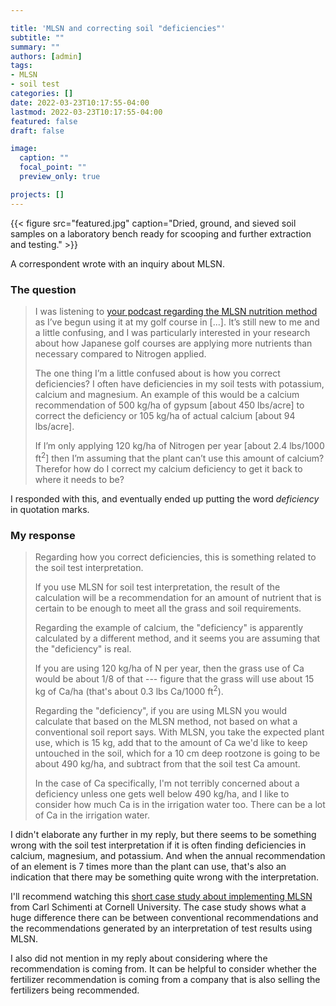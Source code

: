 ```yaml
---

title: 'MLSN and correcting soil "deficiencies"'
subtitle: ""
summary: ""
authors: [admin]
tags: 
- MLSN
- soil test
categories: []
date: 2022-03-23T10:17:55-04:00
lastmod: 2022-03-23T10:17:55-04:00
featured: false
draft: false

image:
  caption: ""
  focal_point: ""
  preview_only: true

projects: []
---
```


{{< figure src="featured.jpg" caption="Dried, ground, and sieved soil samples on a laboratory bench ready for scooping and further extraction and testing." >}}

A correspondent wrote with an inquiry about MLSN.

### The question

> I was listening to [your podcast regarding the MLSN nutrition method](https://share.transistor.fm/s/6c1c25fe) as I’ve begun using it at my golf course in [...]. It’s still new to me and a little confusing, and I was particularly interested in your research about how Japanese golf courses are applying more nutrients than necessary compared to Nitrogen applied. 
>
> The one thing I’m a little confused about is how you correct deficiencies? I often have deficiencies in my soil tests with potassium, calcium and magnesium. An example of this would be a calcium recommendation of 500 kg/ha of gypsum [about 450 lbs/acre] to correct the deficiency or 105 kg/ha of actual calcium [about 94 lbs/acre]. 
>
> If I’m only applying 120 kg/ha of Nitrogen per year [about 2.4 lbs/1000 ft<sup>2</sup>] then I’m assuming that the plant can’t use this amount of calcium? Therefor how do I correct my calcium deficiency to get it back to where it needs to be? 

I responded with this, and eventually ended up putting the word *deficiency* in quotation marks.

### My response

> Regarding how you correct deficiencies, this is something related to the soil test interpretation.
>
> If you use MLSN for soil test interpretation, the result of the calculation will be a recommendation for an amount of nutrient that is certain to be enough to meet all the grass and soil requirements.
>
> Regarding the example of calcium, the "deficiency" is apparently calculated by a different method, and it seems you are assuming that the "deficiency" is real.
>
> If you are using 120 kg/ha of N per year, then the grass use of Ca would be about 1/8 of that --- figure that the grass will use about 15 kg of Ca/ha (that's about 0.3 lbs Ca/1000 ft<sup>2</sup>).
>
> Regarding the "deficiency", if you are using MLSN you would calculate that based on the MLSN method, not based on what a conventional soil report says. With MLSN, you take the expected plant use, which is 15 kg, add that to the amount of Ca we'd like to keep untouched in the soil, which for a 10 cm deep rootzone is going to be about 490 kg/ha, and subtract from that the soil test Ca amount.
> 
> In the case of Ca specifically, I'm not terribly concerned about a deficiency unless one gets well below 490 kg/ha, and I like to consider how much Ca is in the irrigation water too. There can be a lot of Ca in the irrigation water. 

I didn't elaborate any further in my reply, but there seems to be something wrong with the soil test interpretation if it is often finding deficiencies in calcium, magnesium, and potassium. And when the annual recommendation of an element is 7 times more than the plant can use, that's also an indication that there may be something quite wrong with the interpretation. 

I'll recommend watching this [short case study about implementing MLSN](https://youtu.be/nigcbQBXnmg) from Carl Schimenti at Cornell University. The case study shows what a huge difference there can be between conventional recommendations and the recommendations generated by an interpretation of test results using MLSN. 

I also did not mention in my reply about considering where the recommendation is coming from. It can be helpful to consider whether the fertilizer recommendation is coming from a company that is also selling the fertilizers being recommended. 

